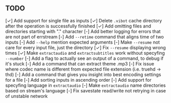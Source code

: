 TODO
----

  [✓] Add support for single file as inputs
  [✓] Delete `.vibot` cache directory after the operation is successfully finished
  [✓] Add omitting files and directories starting with "." character
  [-] Add better logging for errors that are not part of errstream
  [-] Add `--retime` command that aligns time of two inputs
  [-] Add `--help` mention expected arguments
  [-] Make `--resume` not care for every input file, just the directory
  [✓] Fix `--resume` displaying wrong times
  [✓] Make `extractaudio` and `extractsubtitles` work without specyfing `--number`
  [-] Add a flag to actually see an output of a command, to debug if it's stuck
  [-] Add a command that can extract theme .mp3
  [-] Fix issue where codec name is different from expected file extension (i.e. truehd -> thd)
  [-] Add a command that gives you insight into best encoding settings for a file
  [-] Add sorting inputs in ascending order
  [-] Add support for specyfing language in `extractaudio`
  [-] Make `extractaudio` name directories based on stream's language
  [-] Fix savestate read/write not retrying in case of unstable network

